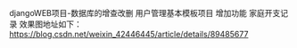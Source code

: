 djangoWEB项目-数据库的增查改删 用户管理基本模板项目 增加功能 家庭开支记录
效果图地址如下：
https://blog.csdn.net/weixin_42446445/article/details/89485677
